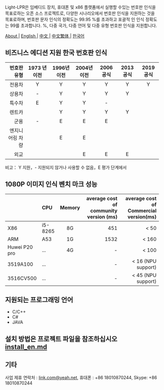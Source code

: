 Light-LPR은 임베디드 장치, 휴대폰 및 x86 플랫폼에서 실행할 수있는 번호판 인식을 목표로하는 오픈 소스 프로젝트로, 다양한 시나리오에서 번호판 인식을 지원하는 것을 목표로하며, 번호판 문자 인식의 정확도는 99.95 %를 초과하고 포괄적 인 인식 정확도는 99를 초과합니다. %, 다중 국가, 다중 언어 및 다중 유형 번호판 인식을 지원합니다.

 [ About ](README.md) | [ English ](en.md) | [ 中文 ](cn-zh.md) | [ 中文繁体 ](cn-tw.md)| [ 한국어 ](kr.md) 

## 비즈니스 에디션 지원 한국 번호판 인식
| 번호판 유형 | 1973 년 이전 | 1996년 이전 | 2004년 이전 | 2006공식 | 2013공식 | 2019공식 |
| --------: | :-----: | :----: |  :----: | :----: |:----: |:----: |
| 전용차     |Y | Y | Y | Y | Y | Y |
| 상용차    |  - | Y  | Y | Y | Y |  |
| 특수차    |  E |  Y| Y| -| | |
| 렌트카    | |  Y |Y| Y| Y |  |
| 군용      | -|E|E|E| | |
| 엔지니어링 차량 | | E| E | | | |
| 외교 | | | E |E | E | |

비고： Y 지원，- 지원되지 않거나 사용할 수 없음，E 평가 단계에서

## 1080P 이미지 인식 벤치 마크 성능
|           | CPU        |  Memory  | average cost of community version (ms)   |  average cost of Commercial version(ms) |
| :-------- | :-----     | :----:  | ----:  | ----:  |
| X86  | i5-8265   |  8G    | 451 | < 50  |
| ARM  | A53       | 1G    | 1532| < 160 |
| Huwei P20 pro| ... | 4G | - |  < 100 |
| 3519A100 | ... |  | - |  < 16 (NPU support) |
| 3516CV500 | ... |  | - | < 45 (NPU support) |

## 지원되는 프로그래밍 언어
- C/C++
- C#
- JAVA

## 설치 방법은 프로젝트 파일을 참조하십시오 [install_en.md](install_en.md)

## 기타 
사업 제휴 연락처 : link.com@yeah.net, 휴대폰 : +86 18010870244, Skype: +86 18010870244